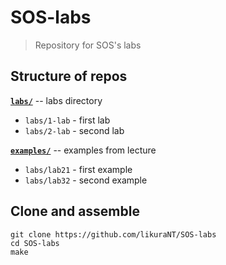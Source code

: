 # SOS-labs
> Repository for SOS's labs

## Structure of repos
<ins>**`labs/`**</ins> -- labs directory
* `labs/1-lab` - first lab
* `labs/2-lab` - second lab

<ins>**`examples/`**</ins> -- examples from lecture
* `labs/lab21` - first example
* `labs/lab32` - second example

## Clone and assemble
```
git clone https://github.com/likuraNT/SOS-labs
cd SOS-labs
make
```
